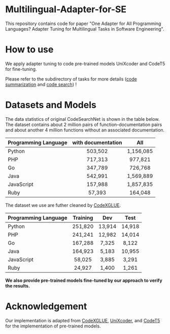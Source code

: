 # Multilingual-Adapter-for-SE

This repository contains code for paper "One Adapter for All Programming Languages? Adapter Tuning for Multilingual Tasks in Software Engineering". 


# How to use
We apply adapter tuning to code pre-trained models UniXcoder and CodeT5 for fine-tuning. 
  
  Please refer to the subdirectory of tasks for more details ([code summarization](https://github.com/wangdeze18/Multilingual-Adapter-for-SE/tree/main/code%20summarization) and [code search](https://github.com/wangdeze18/Multilingual-Adapter-for-SE/tree/main/code%20search/unixcoder)) !

 

# Datasets and Models 

The data statistics of original CodeSearchNet is shown in the table below. The dataset contains about 2 million pairs of function-documentation pairs and about another 4 million functions without an associated documentation.
  
  
| Programming Language | with documentation |  All  |
| :------------------- | :------: | :----: |
| Python               | 503,502  | 1,156,085 | 
| PHP                  | 717,313  | 977,821 | 
| Go                   | 347,789  | 726,768  | 
| Java                 | 542,991  | 1,569,889  | 
| JavaScript           | 157,988  | 1,857,835  | 
| Ruby                 |  57,393  | 164,048  | 

  
The dataset we use are futher cleaned by [CodeXGLUE](https://github.com/microsoft/CodeXGLUE).

  
| Programming Language | Training |  Dev   |  Test  |
| :------------------- | :------: | :----: | :----: |
| Python               | 251,820  | 13,914 | 14,918 |
| PHP                  | 241,241  | 12,982 | 14,014 |
| Go                   | 167,288  | 7,325  | 8,122  |
| Java                 | 164,923  | 5,183  | 10,955 |
| JavaScript           |  58,025  | 3,885  | 3,291  |
| Ruby                 |  24,927  | 1,400  | 1,261  |


**We also provide pre-trained models fine-tuned by our approach to verify the results.**

# Acknowledgement
Our implementation is adapted from [CodeXGLUE](https://github.com/microsoft/CodeXGLUE), [UniXcoder](https://github.com/microsoft/CodeBERT/tree/master/UniXcoder), and [CodeT5](https://github.com/salesforce/CodeT5) for the implementation of pre-trained models.

